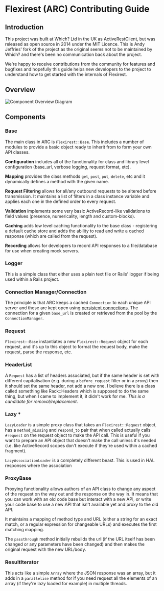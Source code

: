 # Flexirest (ARC) Contributing Guide

## Introduction

This project was built at Which? Ltd in the UK as ActiveRestClient, but was released as open source in 2014 under the MIT Licence.  This is Andy Jeffries' fork of the project as the original seems not to be maintained by Which? and there's been no communication back about the project.

We're happy to receive contributions from the community for features and bugfixes and hopefully this guide helps new developers to the project to understand how to get started with the internals of Flexirest.

## Overview

![Component Overview Diagram](https://raw.githubusercontent.com/andyjeffries/flexirest/master/docs/Flexirest%20Internals.png)

## Components

### Base
The main class in ARC is `Flexirest::Base`.  This includes a number of modules to provide a basic object ready to inherit from to form your own API classes.

**Configuration** includes all of the functionality for class and library level configuration (base_url, verbose logging, request format, etc).

**Mapping** provides the class methods `get`, `post`, `put`, `delete`, etc and it dynamically defines a method with the given name.

**Request Filtering** allows for all/any outbound requests to be altered before transmission.  It maintains a list of filters in a class instance variable and applies each one in the defined order to every request.

**Validation** implements some very basic ActiveRecord-like validations to field values (presence, numericality, length and custom-blocks).

**Caching** adds low level caching functionality to the base class - registering a default cache store and adds the ability to read and write a cached response (which are called from the request).

**Recording** allows for developers to record API responses to a file/database for use when creating mock servers.

### Logger

This is a simple class that either uses a plain text file or Rails' logger if being used within a Rails project.

### Connection Manager/Connection

The principle is that ARC keeps a cached `Connection` to each unique API server and these are kept open using [persistent connections](https://en.wikipedia.org/wiki/HTTP_persistent_connection).  The connection for a given `base_url` is created or retrieved from the pool by the `ConnectionManager`.

### Request

`Flexirest::Base` instantiates a new `Flexirest::Request` object for each request, and it's up to this object to format the request body, make the request, parse the response, etc.

### HeaderList

A `Request` has a list of headers associated, but if the same header is set with different capitalisation (e.g. during a `before_request` filter or in a `proxy`) then it should set the same header, not add a new one.  I believe there is a class called something like Rack::Headers which is supposed to do the same thing, but when I came to implement it, it didn't work for me.  *This is a candidate for removal/replacement*.

### Lazy *

`LazyLoader` is a simple proxy class that takes an `Flexirest::Request` object, has a `method_missing` and `respond_to` pair that when called actually calls `#request` on the request object to make the API call.  This is useful if you want to prepare an API object that doesn't make the call unless it's needed (i.e. like ActiveRecord scopes don't execute if they're used within a cached fragment).

`LazyAssociationLoader` is a completely different beast.  This is used in HAL responses where the association

### ProxyBase

Proxying functionality allows authors of an API class to change any aspect of the request on the way out and the response on the way in.  It means that you can work with an old code base but interact with a new API, or write your code base to use a new API that isn't available yet and proxy to the old API.

It maintains a mapping of method type and URL (either a string for an exact match, or a regular expression for changeable URLs) and executes the first matching mapping.

The `passthrough` method initially rebuilds the url (if the URL itself has been changed or any parameters have been changed) and then makes the original request with the new URL/body.

### ResultIterator

This acts like a simple `Array` where the JSON response was an array, but it adds in a `parallelise` method for if you need request all the elements of an array (if they're lazy loaded for example) in multiple threads.
